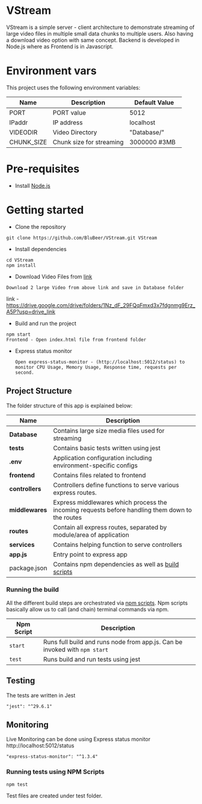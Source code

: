 # VStream
VStream is a simple server - client architecture to demonstrate streaming of large video files in multiple small data chunks to multiple users. Also having a download video option with same concept. Backend is developed in Node.js where as Frontend is in Javascript.


# Environment vars
This project uses the following environment variables:

| Name                          | Description                         | Default Value                                  |
| ----------------------------- | ------------------------------------| -----------------------------------------------|
|PORT           | PORT value            | 5012      |
|IPaddr           | IP address           | localhost      |
|VIDEODIR           | Video Directory            | "Database/"      |
|CHUNK_SIZE           | Chunk size for streaming            | 3000000 #3MB      |


# Pre-requisites
- Install [Node.js](https://nodejs.org/en/)


# Getting started
- Clone the repository
```
git clone https://github.com/BluBeer/VStream.git VStream
```
- Install dependencies
```
cd VStream
npm install
```

- Download Video Files from [link](https://drive.google.com/drive/folders/1Nz_dF_29FQqFmxd3x7fdgnmg9Erz_A5P?usp=drive_link)
```
Download 2 large Video from above link and save in Database folder
```
link - https://drive.google.com/drive/folders/1Nz_dF_29FQqFmxd3x7fdgnmg9Erz_A5P?usp=drive_link

- Build and run the project
```
npm start
Frontend - Open index.html file from frontend folder
```

- Express status monitor

  ```
  Open express-status-monitor - (http://localhost:5012/status) to monitor CPU Usage, Memory Usage, Response time, requests per second.
  ```


## Project Structure
The folder structure of this app is explained below:

| Name | Description |
| ------------------------ | --------------------------------------------------------------------------------------------- |
| **Database**                 | Contains large size media files used for streaming  |
| **__tests__**         | Contains basic tests written using jest                                                            |
| **.env**        | Application configuration including environment-specific configs 
| **frontend**           | Contains files related to frontend  |
| **controllers**      | Controllers define functions to serve various express routes. 
| **middlewares**      | Express middlewares which process the incoming requests before handling them down to the routes
| **routes**           | Contain all express routes, separated by module/area of application                       
| **services**      | Contains helping function to serve controllers |
| **app.js**         | Entry point to express app                                                               |
| package.json             | Contains npm dependencies as well as [build scripts](#what-if-a-library-isnt-on-definitelytyped)   | 



### Running the build
All the different build steps are orchestrated via [npm scripts](https://docs.npmjs.com/misc/scripts).
Npm scripts basically allow us to call (and chain) terminal commands via npm.

| Npm Script | Description |
| ------------------------- | ------------------------------------------------------------------------------------------------- |
| `start`                   | Runs full build and runs node from app.js. Can be invoked with `npm start`                  |
| `test`                    | Runs build and run tests using jest        |


## Testing
The tests are  written in Jest

```
"jest": "^29.6.1"

```

## Monitoring
Live Monitoring can be done using Express status monitor 
http://localhost:5012/status

```
"express-status-monitor": "^1.3.4"

```


### Running tests using NPM Scripts
````
npm test

````
Test files are created under test folder.
